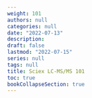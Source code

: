 ```yaml
---
weight: 101
authors: null
categories: null
date: "2022-07-13"
description: 
draft: false
lastmod: "2022-07-15"
series: null
tags: null
title: Sciex LC-MS/MS 101
toc: true
bookCollapseSection: true
---
```




<!--more-->

